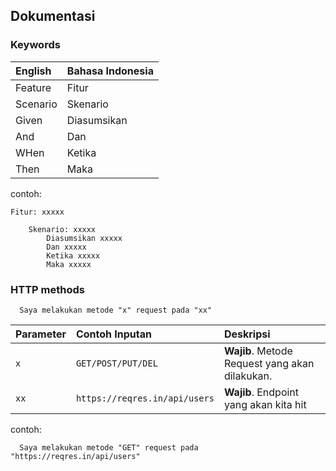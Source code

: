 
## Dokumentasi

### Keywords

| English | Bahasa Indonesia |
| :----- | :----- |
| Feature | Fitur |
| Scenario | Skenario |
| Given | Diasumsikan |
| And | Dan |
| WHen | Ketika |
| Then | Maka |

contoh:
```gherkin
Fitur: xxxxx

    Skenario: xxxxx
        Diasumsikan xxxxx
        Dan xxxxx
        Ketika xxxxx
        Maka xxxxx
```

### HTTP methods

```gherkin
  Saya melakukan metode "x" request pada "xx"
```

| Parameter | Contoh Inputan     | Deskripsi                |
| :----- | :----- | :----- |
| `x` | `GET/POST/PUT/DEL` | **Wajib**. Metode Request yang akan dilakukan. |
| `xx` | `https://reqres.in/api/users` | **Wajib**. Endpoint yang akan kita hit

contoh:
```gherkin
  Saya melakukan metode "GET" request pada "https://reqres.in/api/users"
```